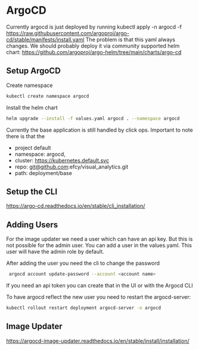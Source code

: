 # ArgoCD
Currently argocd is just deployed by running kubectl apply -n argocd -f https://raw.githubusercontent.com/argoproj/argo-cd/stable/manifests/install.yaml
The problem is that this yaml always changes. We should probably deploy it via community supported helm chart: https://github.com/argoproj/argo-helm/tree/main/charts/argo-cd

## Setup ArgoCD
Create namespace
```bash
kubectl create namespace argocd
```

Install the helm chart
```bash
helm upgrade --install -f values.yaml argocd . --namespace argocd
```

Currently the base application is still handled by click ops. Important to note there is that the 
- project default
- namespace: argocd, 
- cluster: https://kubernetes.default.svc
- repo: git@github.com:efcy/visual_analytics.git
- path: deployment/base

## Setup the CLI
https://argo-cd.readthedocs.io/en/stable/cli_installation/



## Adding Users
For the image updater we need a user which can have an api key. But this is not possible for the admin user.
You can add a user in the values.yaml. This user will have the admin role by default.

After adding the user you need the cli to change the password
```bash
 argocd account update-password --account <account name>
```
If you need an api token you can create that in the UI or with the Argocd CLI

To have argocd reflect the new user you need to restart the argocd-server:
```bash
kubectl rollout restart deployment argocd-server -n argocd
```

## Image Updater
https://argocd-image-updater.readthedocs.io/en/stable/install/installation/ 